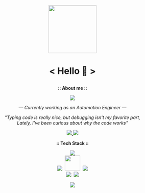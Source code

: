 <div align="center">
  <img height="150" src="https://i.ibb.co/n6SZcbz/bonf.gif"  />
</div>
 <h1><p align="center">< Hello 👋 ></p></h1>

<p align="center"> <b>:: About me ::</b></p>
<p align="center">
<img src="https://github-stats-alpha.vercel.app/api?username=markuusche&cc=white&tc=8E8E8E&ic=008FFF&bc=E3E3E3" />
</p>

<p align="center"> 
<em>— Currently working as an Automation Engineer —</em><br>
</p>
<p align="center">
    <em>"Typing code is really nice, but debugging isn't my favorite part,</em><br><em>Lately, I've been curious about why the code works"</em>
</p>
<p align="center">
      <a href="https://www.linkedin.com/in/markuusche" target="_blank">
        <img src="https://img.shields.io/badge/LinkedIn-0088CC?logo=linkedin&logoColor=white" />
      </a>
      <a href="https://t.me/markuusche" target="_blank">
        <img src="https://img.shields.io/badge/Telegram-0088CC?&logo=telegram&logoColor=white" />
      </a>
</p>
<p align="center"><b>:: Tech Stack ::</b></p>
<p align="center">
    <img src="https://skillicons.dev/icons?i=py,js,github,gitlab,git,selenium,vscode"/>
 </br>
    <img src="https://skillicons.dev/icons?i=postman,html,css"/>&nbsp;
    <img src="https://go-skill-icons.vercel.app/api/icons?i=jira&theme=dark" width="48"></a>&nbsp;
    <img src="https://skillicons.dev/icons?i=docker,visualstudio,ps" />
 </br>
    <img src="https://skillicons.dev/icons?i=githubactions" />&nbsp;
    <img src="https://go-skill-icons.vercel.app/api/icons?i=sqlserver,cypress,pytest&theme=dark">
</p>
<p align="center">
    <img src="https://github-readme-stats.vercel.app/api/top-langs/?username=markuusche&layout=compact&title_color=008FFF&text_color=939393&theme=transparent&card_width=405&" />
</p>
